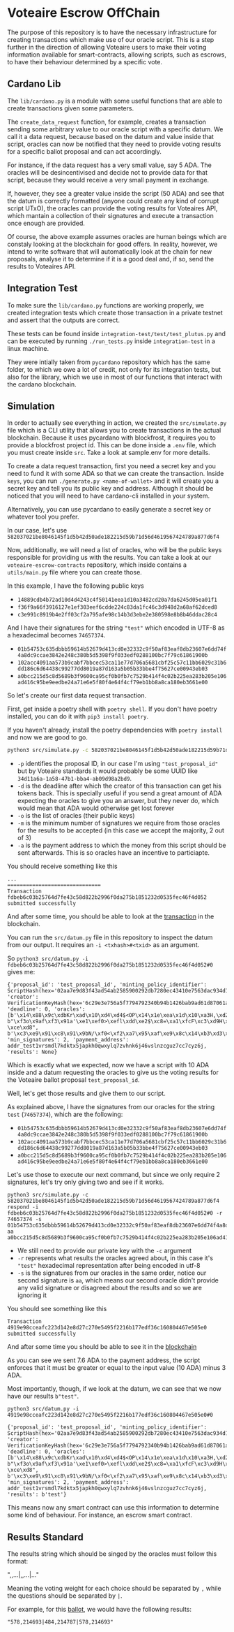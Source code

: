 # Voteaire Escrow OffChain

The purpose of this repository is to have the necessary infrastructure for creating transactions which make use of our oracle script. This is a step further in the direction of allowing Voteaire users to make their voting information available for smart-contracts, allowing scripts, such as escrows, to have their behaviour determined by a specific vote.

## Cardano Lib

The `lib/cardano.py` is a module with some useful functions that are able to create transactions given some parameters.

The `create_data_request` function, for example, creates a transaction sending some arbitrary value to our oracle script with a specific datum. We call it a data request, because based on the datum and value inside that script, oracles can now be notified that they need to provide voting results for a specific ballot proposal and can act accordingly.

For instance, if the data request has a very small value, say 5 ADA. The oracles will be desincentivised and decide not to provide data for that script, because they would receive a very small payment in exchange.

If, however, they see a greater value inside the script (50 ADA) and see that the datum is correctly formatted (anyone could create any kind of corrupt script UTxO), the oracles can provide the voting results for Voteaires API, which mantain a collection of their signatures and execute a transaction once enough are provided.

Of course, the above example assumes oracles are human beings which are constaly looking at the blockchain for good offers. In reality, however, we intend to write software that will automatically look at the chain for new proposals, analyse it to determine if it is a good deal and, if so, send the results to Voteaires API.

## Integration Test

To make sure the `lib/cardano.py` functions are working properly, we created integration tests which create those transaction in a private testnet and assert that the outputs are correct. 

These tests can be found inside `integration-test/test/test_plutus.py` and can be executed by running `./run_tests.py` inside `integration-test` in a linux machine.

They were intially taken from `pycardano` repository which has the same folder, to which we owe a lot of credit, not only for its integration tests, but also for the library, which we use in most of our functions that interact with the cardano blockchain.

## Simulation

In order to actually see everything in action, we created the `src/simulate.py` file which is a CLI utility that allows you to create transactions in the actual blockchain. Because it uses pycardano with blockfrost, it requires you to provide a blockfrost project id. This can be done inside a `.env` file, which you must create inside `src`. Take a look at sample.env for more details.

To create a data request transaction, first you need a secret key and you need to fund it with some ADA so that we can create the transaction. Inside `keys`, you can run `./generate.py <name-of-wallet>` and it will create you a secret key and tell you its public key and address. Although it should be noticed that you will need to have cardano-cli installed in your system.
 
Alternatively, you can use pycardano to easily generate a secret key or whatever tool you prefer.

In our case, let's use `582037021be8046145f1d5b42d50ade182215d59b71d56d4619567424789a877d6f4`

Now, additionally, we will need a list of oracles, who will be the public keys responsible for providing us with the results. You can take a look at our `voteaire-escrow-contracts` repository, which inside contains a `utils/main.py` file where you can create those.

In this example, I have the following public keys
* `14889cdb4b72ad10d4d4243c4f50141eea1d10a3482cd20a7da6245d05ea01f1`
* `f36f9a66f3916127e1ef303eef6cdde224c83da1fc46c3d948d2a68af62dced8`
* `c3e991c8919b4e2ff03cf2a795afe98c14b3d3ebe2e380598e8b8b46ddac28c4`

And I have their signatures for the string `"test"` which encoded in UTF-8 as a hexadecimal becomes `74657374`.
* `01b54753c635dbbb59614b52679d413cd0e32332c9f50af83eaf8db23607e6dd74f4a8dc9ccae3842e248c380b5d5398f9f033edf0288100bc7f79c61861900b`
* `102acc4091aa573b9cabf7bbcec53ca11e77d706a5681cbf25c57c11bb6029c31b6dd186c6d64438c99277dd8019a87d163a5b05b33bbe4f75627ce00943eb03`
* `a0bcc215d5c8d5689b3f9600ca95cf0b0fb7c7529b414f4c02b225ea283b205e106ad416c95be9eedbe24a71e6e5f80f4e64f4cf79eb1bb8a8ca180eb3661e00`

So let's create our first data request transaction.

First, get inside a poetry shell with `poetry shell`. If you don't have poetry installed, you can do it with `pip3 install poetry`.

If you haven't already, install the poetry dependencies with `poetry install` and now we are good to go.

```bash
python3 src/simulate.py -c 582037021be8046145f1d5b42d50ade182215d59b71d56d4619567424789a877d6f4 request -p test_proposal_id -d 0 -o 14889cdb4b72ad10d4d4243c4f50141eea1d10a3482cd20a7da6245d05ea01f1 f36f9a66f3916127e1ef303eef6cdde224c83da1fc46c3d948d2a68af62dced8 c3e991c8919b4e2ff03cf2a795afe98c14b3d3ebe2e380598e8b8b46ddac28c4 -m 2 -a addr_test1vrsmdl7kdktx5japkh0qwxylq7zvhnk6j46vslnzcguz7cc7cyz6j
```

* `-p` identifies the proposal ID, in our case I'm using `"test_proposal_id"` but by Voteaire standards it would probably be some UUID like `34d11a6a-1a58-47b1-bba4-ab09d98a2bd9`.
* `-d` is the deadline after which the creator of this transaction can get his tokens back. This is specially useful if you send a great amount of ADA expecting the oracles to give you an answer, but they never do, which would mean that ADA would otherwise get lost forever
* `-o` is the list of oracles (their public keys)
* `-m` is the minimum number of signatures we require from those oracles for the results to be accepted (in this case we accept the majority, 2 out of 3)
* `-a` is the payment address to which the money from this script should be sent afterwards. This is so oracles have an incentive to particiapte.


You should receive something like this

```
...
==============================
Transaction fdbeb6c03b25764d7fe43c58d822b2996f0da275b1851232d0535fec46f4d052 submitted successfully
```

And after some time, you should be able to look at the [transaction](https://preprod.cardanoscan.io/transaction/fdbeb6c03b25764d7fe43c58d822b2996f0da275b1851232d0535fec46f4d052) in the blockchain.

You can run the `src/datum.py` file in this repository to inspect the datum from our output. It requires an `-i <txhash>#<txid>` as an argument.

So `python3 src/datum.py -i fdbeb6c03b25764d7fe43c58d822b2996f0da275b1851232d0535fec46f4d052#0` gives me:

```
{'proposal_id': 'test_proposal_id', 'minting_policy_identifier': ScriptHash(hex='02aa7e9d83f43ad54ab2585900292db7280ec43410e7563dac934d17'), 'creator': VerificationKeyHash(hex='6c29e3e756a5f7794792340b94b1426bab9ad61d87061a8c369f2009'), 'deadline': 0, 'oracles': [b'\x14\x88\x9c\xdbKr\xad\x10\xd4\xd4$<OP\x14\x1e\xea\x1d\x10\xa3H,\xd2\n}\xa6$]\x05\xea\x01\xf1', b"\xf3o\x9af\xf3\x91a'\xe1\xef0>\xefl\xdd\xe2$\xc8=\xa1\xfcF\xc3\xd9H\xd2\xa6\x8a\xf6-\xce\xd8", b'\xc3\xe9\x91\xc8\x91\x9bN/\xf0<\xf2\xa7\x95\xaf\xe9\x8c\x14\xb3\xd3\xeb\xe2\xe3\x80Y\x8e\x8b\x8bF\xdd\xac(\xc4'], 'min_signatures': 2, 'payment_address': addr_test1vrsmdl7kdktx5japkh0qwxylq7zvhnk6j46vslnzcguz7cc7cyz6j, 'results': None}
```

Which is exactly what we expected, now we have a script with 10 ADA inside and a datum requesting the oracles to give us the voting results for the Voteaire ballot proposal `test_proposal_id`.

Well, let's get those results and give them to our script.

As explained above, I have the signatures from our oracles for the string `test` (`74657374`), which are the following:

* `01b54753c635dbbb59614b52679d413cd0e32332c9f50af83eaf8db23607e6dd74f4a8dc9ccae3842e248c380b5d5398f9f033edf0288100bc7f79c61861900b`
* `102acc4091aa573b9cabf7bbcec53ca11e77d706a5681cbf25c57c11bb6029c31b6dd186c6d64438c99277dd8019a87d163a5b05b33bbe4f75627ce00943eb03`
* `a0bcc215d5c8d5689b3f9600ca95cf0b0fb7c7529b414f4c02b225ea283b205e106ad416c95be9eedbe24a71e6e5f80f4e64f4cf79eb1bb8a8ca180eb3661e00`

Let's use those to execute our next command, but since we only require 2 signatures, let's try only giving two and see if it works.

```
python3 src/simulate.py -c 582037021be8046145f1d5b42d50ade182215d59b71d56d4619567424789a877d6f4 respond -i fdbeb6c03b25764d7fe43c58d822b2996f0da275b1851232d0535fec46f4d052#0 -r 74657374 -s 01b54753c635dbbb59614b52679d413cd0e32332c9f50af83eaf8db23607e6dd74f4a8dc9ccae3842e248c380b5d5398f9f033edf0288100bc7f79c61861900b aa a0bcc215d5c8d5689b3f9600ca95cf0b0fb7c7529b414f4c02b225ea283b205e106ad416c95be9eedbe24a71e6e5f80f4e64f4cf79eb1bb8a8ca180eb3661e00
```

* We still need to provide our private key with the `-c` argument
* `-r` represents what results the oracles agreed about, in this case it's `"test"` hexadecimal representation after being encoded in utf-8 
* `-s` is the signatures from our oracles in the same order, notice our second signature is `aa`, which means our second oracle didn't provide any valid signature or disagreed about the results and so we are ignoring it

You should see something like this

```
Transaction 4919e98cceafc223d142e8d27c270e5495f2216b177edf36c160804467e505e0 submitted successfully
```

And after some time you should be able to see it in the [blockchain](https://preprod.cardanoscan.io/transaction/4919e98cceafc223d142e8d27c270e5495f2216b177edf36c160804467e505e0)

As you can see we sent 7.6 ADA to the payment address, the script enforces that it must be greater or equal to the input value (10 ADA) minus 3 ADA.

Most importantly, though, if we look at the datum, we can see that we now have our results `b"test"`.

`python3 src/datum.py -i 4919e98cceafc223d142e8d27c270e5495f2216b177edf36c160804467e505e0#0`

```
{'proposal_id': 'test_proposal_id', 'minting_policy_identifier': ScriptHash(hex='02aa7e9d83f43ad54ab2585900292db7280ec43410e7563dac934d17'), 'creator': VerificationKeyHash(hex='6c29e3e756a5f7794792340b94b1426bab9ad61d87061a8c369f2009'), 'deadline': 0, 'oracles': [b'\x14\x88\x9c\xdbKr\xad\x10\xd4\xd4$<OP\x14\x1e\xea\x1d\x10\xa3H,\xd2\n}\xa6$]\x05\xea\x01\xf1', b"\xf3o\x9af\xf3\x91a'\xe1\xef0>\xefl\xdd\xe2$\xc8=\xa1\xfcF\xc3\xd9H\xd2\xa6\x8a\xf6-\xce\xd8", b'\xc3\xe9\x91\xc8\x91\x9bN/\xf0<\xf2\xa7\x95\xaf\xe9\x8c\x14\xb3\xd3\xeb\xe2\xe3\x80Y\x8e\x8b\x8bF\xdd\xac(\xc4'], 'min_signatures': 2, 'payment_address': addr_test1vrsmdl7kdktx5japkh0qwxylq7zvhnk6j46vslnzcguz7cc7cyz6j, 'results': b'test'}
```

This means now any smart contract can use this information to determine some kind of behaviour. For instance, an escrow smart contract.


## Results Standard

The results string which should be singed by the oracles must follow this format:

"<question1choice1>,<question1choice2>,...|<question2choice1>,<question2choice2>,...|..."

Meaning the voting weight for each choice should be separated by `,` while the questions should be separated by `|`.

For example, for this [ballot](https://voteaire.io/results/b77d4209-71d1-4c85-9677-d6b98141ad11), we would have the following results:

`"578,214693|484,214787|578,214693"`